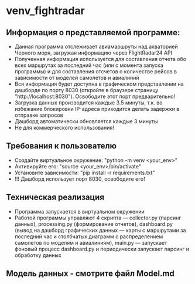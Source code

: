 # venv_fightradar

## Информация о представляемой программе:
- Данная программа отслеживает авиамаршруты над акваторией Черного моря, загружая информацию через FlightRadar24 API
- Полученная информация используется для составления отчета обо всех маршрутах за последний час (или с момента запуска программы) и для составления отсчетов о количестве рейсов в зависимости от моделей самолетов и авиалиний
- Вся информация будет доступна в графическом представлении на дашборде по порту 8030 (откройте в браузере страницу "http://localhost:8030"). Освободите этот порт предварительно!
- Загрузка данных производится каждые 3.5 минуты, т.к. во избежание блокировки IP-адреса приходится делать задержки в отправке запросов
- Дашборд автоматически обновляется каждые 3 минуты 
- Не для коммерческого использования!

## Требования к пользователю
- Создайте виртуальное окружение: "python -m venv <your_env>"
- Активируйте его: "source <your_env>/bin/activate"  
- Установите зависимости: "pip install -r requirements.txt"
- !!! Дашборд использует порт 8030, освободите его!

## Техническая реализация
- Программа запускается в виртуальном окружении
- Работой программы управляют 4 скрипта &mdash; collector.py (парсинг данных), processing.py (формирование отчетов), dashboard.py (вывод на дашборд графических данных &mdash; карты с маршрутами за последний час и столбчатых диаграмм с распределением самолетов по моделям и авиалиниям), main.py &mdash; запускает фоновый процесс dashboard.py и периодически запускает парсинг и обработку данных
## Модель данных - смотрите файл Model.md
